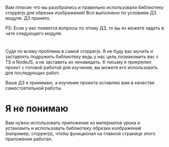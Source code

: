 Вам плюсик что вы разобрались и правильно использовали библиотеку cropperjs для обрезки изображения! Все выполнено по условиям ДЗ модуля.
ДЗ принято.

PS: Если у вас появятся вопросы по этому ДЗ, то вы их можете задать в чате следующего модуля.


#
Судя по всему проблема в самой cropperjs. Я не буду вас мучить и заставлять подружить библиотеку ведь у нас цель познакомить вас с TS и NodeJS, а не заставить их ненавидеть. К письму я прикрепил проект с готовой работой для изучения, вы можете его использовать для последующих работ.

Ваше ДЗ я принимаю, а изучение проекта оставляю вам в качестве самостоятельной работы.

# Я не понимаю
Вам нужно использовать приложение из материалов урока и установить и использовать библиотеку обрезки изображений (например, cropperjs), чтобы функционал на главной странице этого приложения работал.
